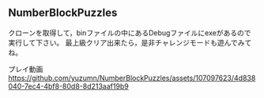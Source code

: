 ## NumberBlockPuzzles
クローンを取得して，binファイルの中にあるDebugファイルにexeがあるので実行して下さい。
最上級クリア出来たら，是非チャレンジモードも遊んでみてね。

 プレイ動画
https://github.com/yuzumn/NumberBlockPuzzles/assets/107097623/4d838040-7ec4-4bf8-80d8-8d213aaf19b9
